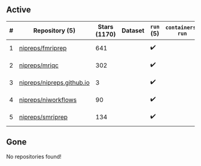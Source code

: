 ## Active
| # | Repository (5) | Stars (1170) | Dataset | `run` (5) | `containers-run` | Last Modified |
| --- | --- | --- | --- | --- | --- | --- |
| 1 | [nipreps/fmriprep](https://github.com/nipreps/fmriprep) | 641 |  | :heavy_check_mark: |  | 2024-12-23 12:56:12+00:00 |
| 2 | [nipreps/mriqc](https://github.com/nipreps/mriqc) | 302 |  | :heavy_check_mark: |  | 2024-09-25 13:24:10+00:00 |
| 3 | [nipreps/nipreps.github.io](https://github.com/nipreps/nipreps.github.io) | 3 |  | :heavy_check_mark: |  | 2024-12-14 00:19:58+00:00 |
| 4 | [nipreps/niworkflows](https://github.com/nipreps/niworkflows) | 90 |  | :heavy_check_mark: |  | 2024-12-23 13:00:43+00:00 |
| 5 | [nipreps/smriprep](https://github.com/nipreps/smriprep) | 134 |  | :heavy_check_mark: |  | 2024-12-19 21:48:54+00:00 |

## Gone
No repositories found!
